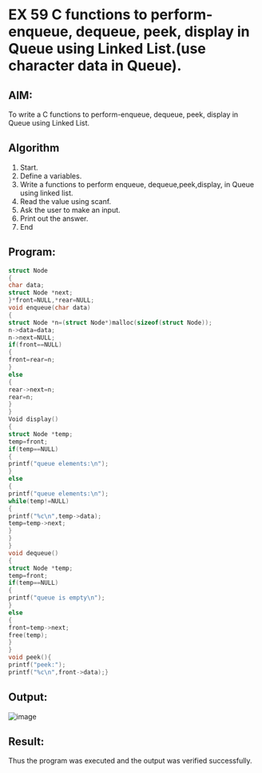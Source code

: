 # EX 59 C functions to perform-enqueue, dequeue, peek, display in Queue using Linked List.(use character data in Queue).
## AIM:
To write a C functions to perform-enqueue, dequeue, peek, display in Queue using Linked List.

## Algorithm
1. Start.
2. Define a variables.
3. Write a functions to perform enqueue, dequeue,peek,display, in Queue using linked 
list.
4. Read the value using scanf.
5. Ask the user to make an input.
6. Print out the answer.
7. End
  

## Program:
```c
struct Node
{
char data;
struct Node *next;
}*front=NULL,*rear=NULL; 
void enqueue(char data)
{
struct Node *n=(struct Node*)malloc(sizeof(struct Node)); 
n->data=data;
n->next=NULL; 
if(front==NULL)
{
front=rear=n;
}
else
{
rear->next=n; 
rear=n;
}
}
Void display()
{
struct Node *temp; 
temp=front; 
if(temp==NULL)
{
printf("queue elements:\n");
}
else
{
printf("queue elements:\n"); 
while(temp!=NULL)
{
printf("%c\n",temp->data); 
temp=temp->next;
}
}
}
void dequeue()
{
struct Node *temp; 
temp=front; 
if(temp==NULL)
{
printf("queue is empty\n");
}
else
{
front=temp->next; 
free(temp);
}
}
void peek(){
printf("peek:"); 
printf("%c\n",front->data);}

```

## Output:
![image](https://github.com/user-attachments/assets/3d53dca8-6213-41e3-b342-97e7e618e428)



## Result:
Thus the program was executed and the output was verified successfully.
